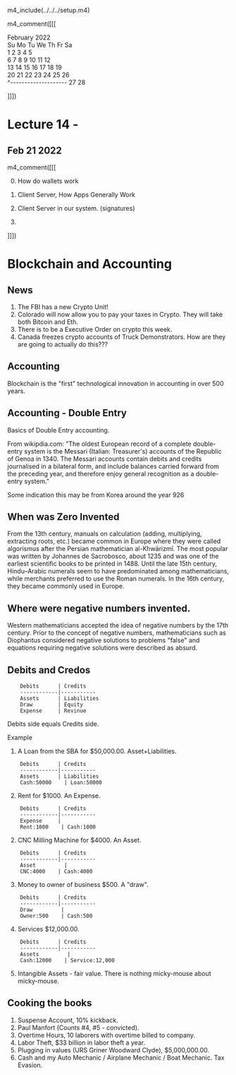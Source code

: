 m4_include(../../../setup.m4)


m4_comment([[[

   February 2022      
Su Mo Tu We Th Fr Sa  
       1  2  3  4  5  
 6  7  8  9 10 11 12  
13 14 15 16 17 18 19  
20 21 22 23 24 25 26  
    ^--------------------
27 28                 
                      
]]])

# Lecture 14 - 

## Feb 21 2022


m4_comment([[[

0. How do wallets work

1. Client Server, How Apps Generally Work
2. Client Server in our system.  (signatures)
3.

]]])



Blockchain and Accounting
=========================

## News

1. The FBI has a new Crypto Unit!
2. Colorado will now allow you to pay your taxes in Crypto.  They will take both Bitcoin and Eth.
3. There is to be a Executive Order on crypto this week.
4. Canada freezes crypto accounts of Truck Demonstrators.  How are they are going to actually do this???





## Accounting 

Blockchain is the "first" technological innovation in accounting in over 500 years.


## Accounting - Double Entry

Basics of Double Entry accounting.

From wikipdia.com: "The oldest European record of a complete double-entry system is the Messari (Italian: Treasurer's)
accounts of the Republic of Genoa in 1340. The Messari accounts contain debits and credits journalised in a bilateral
form, and include balances carried forward from the preceding year, and therefore enjoy general recognition as a
double-entry system."

Some indication this may be from Korea around the year 926

## When was Zero Invented

From the 13th century, manuals on calculation (adding, multiplying, extracting roots, etc.) became common in Europe
where they were called algorismus after the Persian mathematician al-Khwārizmī. The most popular was written by
Johannes de Sacrobosco, about 1235 and was one of the earliest scientific books to be printed in 1488. Until the late
15th century, Hindu–Arabic numerals seem to have predominated among mathematicians, while merchants preferred to use
the Roman numerals. In the 16th century, they became commonly used in Europe.

## Where were negative numbers invented.

Western mathematicians accepted the idea of negative numbers by the 17th century. Prior to the concept of negative
numbers, mathematicians such as Diophantus considered negative solutions to problems "false" and equations requiring
negative solutions were described as absurd.


## Debits and Credos

```
    Debits      | Credits
    ------------|-----------
    Assets      | Liabilities
    Draw        | Equity
    Expense     | Revinue

```

Debits side equals Credits side.

Example

1. A Loan from the SBA for $50,000.00. Asset+Liabilities.
```
    Debits      | Credits
    ------------|-----------
    Assets      | Liabilities
    Cash:50000    | Loan:50000
```

2. Rent for $1000. An Expense.
```
    Debits      | Credits
    ------------|-----------
    Expense     | 
    Rent:1000    | Cash:1000
```

2. CNC Milling Machine for $4000. An Asset.
```
    Debits      | Credits
    ------------|-----------
    Asset         | 
    CNC:4000    | Cash:4000
```

3. Money to owner of business $500.  A "draw".
```
    Debits      | Credits
    ------------|-----------
    Draw         | 
    Owner:500    | Cash:500
```

4. Services $12,000.00.
```
    Debits      | Credits
    ------------|-----------
    Assets         | 
    Cash:12000    | Service:12,000
```

5. Intangible Assets - fair value.   There is nothing micky-mouse about micky-mouse.



## Cooking the books

1. Suspense Account, 10% kickback.
2. Paul Manfort (Counts #4, #5 - convicted).
3. Overtime Hours, 10 laborers with overtime billed to company.
4. Labor Theft, $33 billion in labor theft a year.
5. Plugging in values (URS Griner Woodward Clyde), $5,000,000.00.
6. Cash and my Auto Mechanic / Airplane Mechanic / Boat Mechanic.  Tax Evasion.


